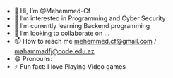 - 👋 Hi, I’m @Mehemmed-Cf
- 👀 I’m interested in Programming and Cyber ​​Security
- 🌱 I’m currently learning Backend programming
- 💞️ I’m looking to collaborate on ...
- 📫 How to reach me mehemmed.cf@gmail.com / mahammadfj@code.edu.az
- 😄 Pronouns: 
- ⚡ Fun fact: I love Playing Video games 

<!---
Mehemmed-Cf/Mehemmed-Cf is a ✨ special ✨ repository because its `README.md` (this file) appears on your GitHub profile.
You can click the Preview link to take a look at your changes.
--->
